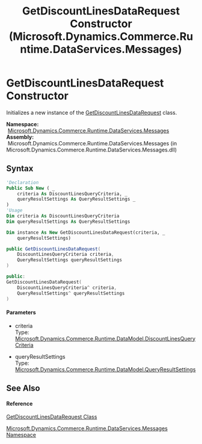﻿---
title: GetDiscountLinesDataRequest Constructor  (Microsoft.Dynamics.Commerce.Runtime.DataServices.Messages)
TOCTitle: GetDiscountLinesDataRequest Constructor
ms:assetid: M:Microsoft.Dynamics.Commerce.Runtime.DataServices.Messages.GetDiscountLinesDataRequest.#ctor(Microsoft.Dynamics.Commerce.Runtime.DataModel.DiscountLinesQueryCriteria,Microsoft.Dynamics.Commerce.Runtime.DataModel.QueryResultSettings)
ms:mtpsurl: https://technet.microsoft.com/en-us/library/microsoft.dynamics.commerce.runtime.dataservices.messages.getdiscountlinesdatarequest.getdiscountlinesdatarequest(v=AX.60)
ms:contentKeyID: 65319441
ms.date: 05/18/2015
mtps_version: v=AX.60
f1_keywords:
- Microsoft.Dynamics.Commerce.Runtime.DataServices.Messages.GetDiscountLinesDataRequest.#ctor
dev_langs:
- CSharp
- C++
- VB
---

# GetDiscountLinesDataRequest Constructor

Initializes a new instance of the [GetDiscountLinesDataRequest](getdiscountlinesdatarequest-class-microsoft-dynamics-commerce-runtime-dataservices-messages.md) class.

**Namespace:**  [Microsoft.Dynamics.Commerce.Runtime.DataServices.Messages](microsoft-dynamics-commerce-runtime-dataservices-messages-namespace.md)  
**Assembly:**  Microsoft.Dynamics.Commerce.Runtime.DataServices.Messages (in Microsoft.Dynamics.Commerce.Runtime.DataServices.Messages.dll)

## Syntax

``` vb
'Declaration
Public Sub New ( _
    criteria As DiscountLinesQueryCriteria, _
    queryResultSettings As QueryResultSettings _
)
'Usage
Dim criteria As DiscountLinesQueryCriteria
Dim queryResultSettings As QueryResultSettings

Dim instance As New GetDiscountLinesDataRequest(criteria, _
    queryResultSettings)
```

``` csharp
public GetDiscountLinesDataRequest(
    DiscountLinesQueryCriteria criteria,
    QueryResultSettings queryResultSettings
)
```

``` c++
public:
GetDiscountLinesDataRequest(
    DiscountLinesQueryCriteria^ criteria, 
    QueryResultSettings^ queryResultSettings
)
```

#### Parameters

  - criteria  
    Type: [Microsoft.Dynamics.Commerce.Runtime.DataModel.DiscountLinesQueryCriteria](discountlinesquerycriteria-class-microsoft-dynamics-commerce-runtime-datamodel.md)  

<!-- end list -->

  - queryResultSettings  
    Type: [Microsoft.Dynamics.Commerce.Runtime.DataModel.QueryResultSettings](queryresultsettings-class-microsoft-dynamics-commerce-runtime-datamodel.md)  

## See Also

#### Reference

[GetDiscountLinesDataRequest Class](getdiscountlinesdatarequest-class-microsoft-dynamics-commerce-runtime-dataservices-messages.md)

[Microsoft.Dynamics.Commerce.Runtime.DataServices.Messages Namespace](microsoft-dynamics-commerce-runtime-dataservices-messages-namespace.md)

